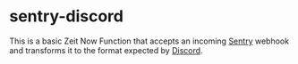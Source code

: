 # sentry-discord

This is a basic Zeit Now Function that accepts an incoming [Sentry](https://sentry.io) webhook and transforms it to the format expected by [Discord](https://discordapp.com/).